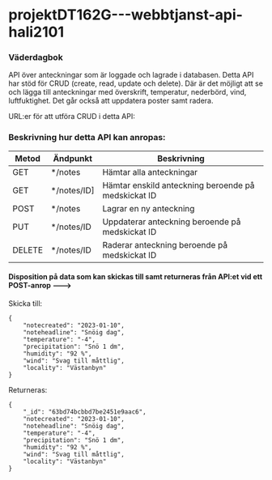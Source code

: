 # projektDT162G---webbtjanst-api-hali2101

### Väderdagbok
API över anteckningar som är loggade och lagrade i databasen. Detta API har stöd för CRUD (create, read, update och delete). 
Där är det möjligt att se och lägga till anteckningar med överskrift, temperatur, nederbörd, vind, luftfuktighet. 
Det går också att uppdatera poster samt radera.

URL:er för att utföra CRUD i detta API:

### Beskrivning hur detta API kan anropas:

| Metod  | Ändpunkt | Beskrivning |
| ------------- | ------------- | ------------- |
| GET | */notes | Hämtar alla anteckningar |
| GET | */notes/ID] | Hämtar enskild anteckning beroende på medskickat ID |
| POST | */notes | Lagrar en ny anteckning |
| PUT | */notes/ID | Uppdaterar anteckning beroende på medskickat ID |
| DELETE | */notes/ID | Raderar anteckning beroende på medskickat ID |

#### Disposition på data som kan skickas till samt returneras från API:et vid ett POST-anrop --->

Skicka till:
```
{  
    "notecreated": "2023-01-10",
    "noteheadline": "Snöig dag",
    "temperature": "-4",
    "precipitation": "Snö 1 dm",
    "humidity": "92 %",
    "wind": "Svag till måttlig",
    "locality": "Västanbyn"
}
```
Returneras:

```
{
    "_id": "63bd74bcbbd7be2451e9aac6",
    "notecreated": "2023-01-10",
    "noteheadline": "Snöig dag",
    "temperature": "-4",
    "precipitation": "Snö 1 dm",
    "humidity": "92 %",
    "wind": "Svag till måttlig",
    "locality": "Västanbyn"
}
```

